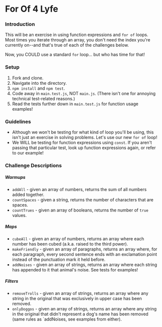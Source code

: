 # For Of 4 Lyfe

### Introduction

This will be an exercise in using function expressions and `for of` loops. Most times you iterate through an array, you don't need the index you're currently on--and that's true of each of the challenges below.

Now, you COULD use a standard `for` loop... but who has time for that!


### Setup

1. Fork and clone.
2. Navigate into the directory.
3. `npm install` and `npm test`.
4. Code away in `main.test.js`, NOT `main.js`. (There isn't one for annoying technical test-related reasons.)
5. Read the tests further down in `main.test.js` for function usage examples!


### Guidelines

* Although we won't be testing for what kind of loop you'll be using, this isn't just an exercise in solving problems. Let's use our new `for of` loop!
* We WILL be testing for function expressions using `const`. If you aren't passing that particular test, look up function expressions again, or refer to our example!


### Challenge Descriptions

##### Warmups

* `addAll` - given an array of numbers, returns the sum of all numbers added together.
* `countSpaces` - given a string, returns the number of characters that are spaces.
* `countTrues` - given an array of booleans, returns the number of `true` values.


##### Maps

* `cubeAll` - given an array of numbers, returns an array where each number has been cubed (a.k.a. raised to the third power).
* `makeFriendly` - given an array of paragraphs, returns an array where, for each paragraph, every second sentence ends with an exclamation point instead of the punctuation mark it held before.
* `addNoises` - given an array of strings, returns an array where each string has appended to it that animal's noise. See tests for examples!


##### Filters

* `removeTrolls` - given an array of strings, returns an array where any string in the original that was exclusively in upper case has been removed.
* `onlyDoggos` - given an array of strings, returns an array where any string in the original that didn't represent a dog's name has been removed (same rules as `addNoises, see examples from either).

